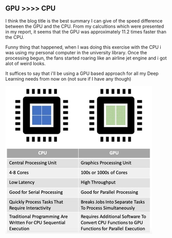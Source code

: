 ## GPU >>>> CPU

I think the blog title is the best summary I can give of the speed difference between the GPU and the CPU. From my calcultions
which were presented in my report, it seems that the GPU was approximately 11.2 times faster than the CPU.

Funny thing that happened, when I was doing this exercise with the CPU i was using my personal computer in the university
library. Once the processing begun, the fans started roaring like an airline jet engine and i got alot of weird looks.

It suffices to say that i'll be using a GPU based approach for all my Deep Learning needs from now on (not sure if I have any though)

![Handy comparison chart between CPU and GPU](../images/GPUvsCPU.jpg)
